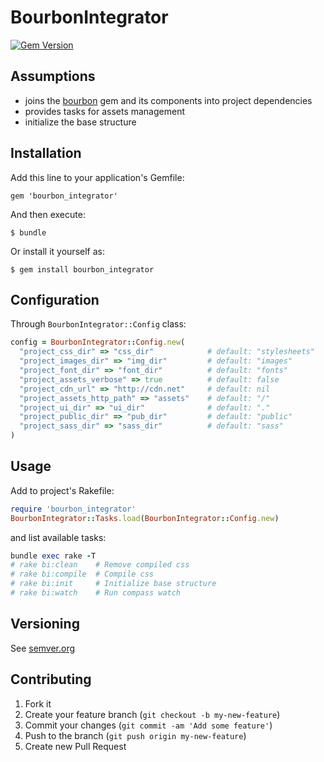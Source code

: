 # BourbonIntegrator

[![Gem Version](https://badge.fury.io/rb/bourbon_integrator.svg)](http://badge.fury.io/rb/bourbon_integrator)

## Assumptions

* joins the [bourbon][bourbon] gem and its components into project dependencies
* provides tasks for assets management
* initialize the base structure

## Installation

Add this line to your application's Gemfile:

    gem 'bourbon_integrator'

And then execute:

    $ bundle

Or install it yourself as:

    $ gem install bourbon_integrator

## Configuration

Through `BourbonIntegrator::Config` class:

```ruby
config = BourbonIntegrator::Config.new(
  "project_css_dir" => "css_dir"            # default: "stylesheets"
  "project_images_dir" => "img_dir"         # default: "images"
  "project_font_dir" => "font_dir"          # default: "fonts"
  "project_assets_verbose" => true          # default: false
  "project_cdn_url" => "http://cdn.net"     # default: nil
  "project_assets_http_path" => "assets"    # default: "/"
  "project_ui_dir" => "ui_dir"              # default: "."
  "project_public_dir" => "pub_dir"         # default: "public"
  "project_sass_dir" => "sass_dir"          # default: "sass"
)
```

## Usage

Add to project's Rakefile:
```ruby
require 'bourbon_integrator'
BourbonIntegrator::Tasks.load(BourbonIntegrator::Config.new)
```

and list available tasks:
```ruby
bundle exec rake -T
# rake bi:clean    # Remove compiled css
# rake bi:compile  # Compile css
# rake bi:init     # Initialize base structure
# rake bi:watch    # Run compass watch
```

## Versioning

See [semver.org][semver]

## Contributing

1. Fork it
2. Create your feature branch (`git checkout -b my-new-feature`)
3. Commit your changes (`git commit -am 'Add some feature'`)
4. Push to the branch (`git push origin my-new-feature`)
5. Create new Pull Request

[semver]: http://semver.org/
[bourbon]: http://bourbon.io/
